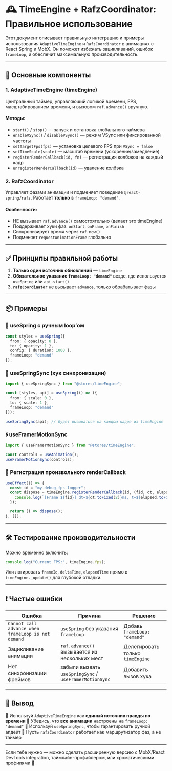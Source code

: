 # 🕰️ TimeEngine + RafzCoordinator: Правильное использование

Этот документ описывает правильную интеграцию и примеры использования `AdaptiveTimeEngine` и `RafzCoordinator` в
анимациях с React Spring и MobX. Он поможет избежать зацикливаний, ошибок `frameLoop`, и обеспечит максимальную
производительность.

---

## 🔧 Основные компоненты

### 1. AdaptiveTimeEngine (timeEngine)

Центральный таймер, управляющий логикой времени, FPS, масштабированием времени, и вызовом `raf.advance()` вручную.

#### Методы:

* `start()` / `stop()` — запуск и остановка глобального таймера
* `enableVSync()` / `disableVSync()` — режим VSync или фиксированной частоты
* `setTargetFps(fps)` — установка целевого FPS при `VSync = false`
* `setTimeScale(scale)` — масштаб времени (ускорение/замедление)
* `registerRenderCallback(id, fn)` — регистрация колбэков на каждый кадр
* `unregisterRenderCallback(id)` — удаление колбэка

### 2. RafzCoordinator

Управляет фазами анимации и подменяет поведение `@react-spring/rafz`. Работает **только** в `frameLoop: "demand"`.

#### Особенности:

* НЕ вызывает `raf.advance()` самостоятельно (делает это timeEngine)
* Поддерживает хуки фаз: `onStart`, `onFrame`, `onFinish`
* Синхронизирует время через `raf.now()`
* Подменяет `requestAnimationFrame` глобально

---

## ✅ Принципы правильной работы

1. **Только один источник обновлений** — `timeEngine`
2. **Обязательное указание `frameLoop: "demand"`** везде, где используется `useSpring` или `api.start()`
3. **`rafzCoordinator`** не вызывает `advance`, только обрабатывает фазы

---

## 📦 Примеры

### 🎯 useSpring с ручным loop’ом

```ts
const styles = useSpring({
  from: { opacity: 0 },
  to: { opacity: 1 },
  config: { duration: 1000 },
  frameLoop: "demand"
});
```

### 🧠 useSpringSync (хук синхронизации)

```ts
import { useSpringSync } from "@stores/timeEngine";

const [styles, api] = useSpring(() => ({
  from: { scale: 0 },
  to: { scale: 1 },
  frameLoop: "demand"
}));

useSpringSync(api); // будет вызываться на каждом кадре из timeEngine
```

### 🌀 useFramerMotionSync

```ts
import { useFramerMotionSync } from "@stores/timeEngine";

const controls = useAnimation();
useFramerMotionSync(controls);
```

### 🧩 Регистрация произвольного renderCallback

```ts
useEffect(() => {
  const id = "my-debug-fps-logger";
  const dispose = timeEngine.registerRenderCallback(id, (fid, dt, elapsed) => {
    console.log(`[Frame ${fid}] dt=${dt.toFixed(2)}ms, t=${elapsed.toFixed(2)}ms`);
  });

  return () => dispose();
}, []);
```

---

## 🛠 Тестирование производительности

Можно временно включить:

```ts
console.log("Current FPS:", timeEngine.fps);
```

Или логировать `frameId`, `deltaTime`, `elapsedTime` прямо в `timeEngine._update()` для глубокой отладки.

---

## ❗ Частые ошибки

| Ошибка                                             | Причина                                                | Решение                          |
|----------------------------------------------------|--------------------------------------------------------|----------------------------------|
| `Cannot call advance when frameLoop is not demand` | `useSpring` без указания `frameLoop`                   | Добавь `frameLoop: "demand"`     |
| Зацикливание анимации                              | `raf.advance()` вызывается из нескольких мест          | Делегировать только `timeEngine` |
| Нет синхронизации фреймов                          | забыли вызвать `useSpringSync` / `useFramerMotionSync` | Добавить вызов хука              |

---

## 🎯 Вывод

🔹 Используй `AdaptiveTimeEngine` как **единый источник правды по времени**
🔹 Убедись, что **все анимации** настроены на `frameLoop: "demand"`
🔹 Используй `useSpringSync`, чтобы гарантировать ручной апдейт
🔹 Пусть `rafzCoordinator` работает как маршрутизатор фаз, а не таймер

---

Если тебе нужно — можно сделать расширенную версию с MobX/React DevTools integration, таймлайн-профайлером, или
хроматическими профилями 🚀
